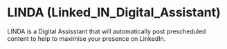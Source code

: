 # LINDA (Linked_IN_Digital_Assistant)

LINDA is a Digital Assisstant that will automatically post prescheduled content to help to maximise your presence on LinkedIn. 